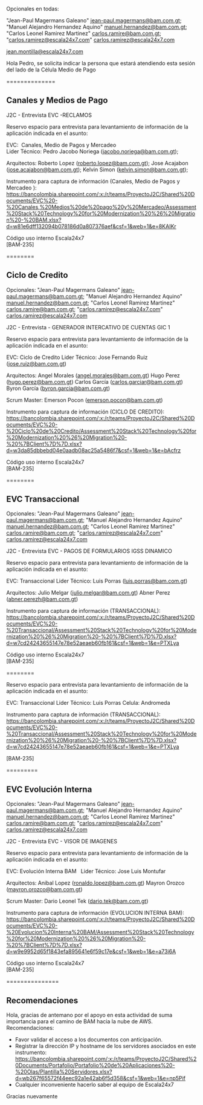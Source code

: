 

Opcionales en todas:

"Jean-Paul Magermans Galeano" <jean-paul.magermans@bam.com.gt>; "Manuel Alejandro Hernandez Aquino" <manuel.hernandez@bam.com.gt>; "Carlos Leonel Ramirez Martinez" <carlos.ramire@bam.com.gt>; "carlos.ramirez@escala24x7.com" <carlos.ramirez@escala24x7.com>


jean.montilla@escala24x7.com


Hola Pedro, se solicita indicar la persona que estará atendiendo esta sesión del lado de la Célula Medio de Pago

==============
## Canales y Medios de Pago


J2C - Entrevista EVC -RECLAMOS

Reservo espacio para entrevista para levantamiento de información de la aplicación indicada en el asunto:  
  
EVC:  Canales, Medio de Pagos y Mercadeo  
Lider Técnico: Pedro Jacobo Noriega  (jacobo.noriega@bam.com.gt);

Arquitectos: 
Roberto Lopez (roberto.lopez@bam.com.gt);
Jose Acajabon (jose.acajabon@bam.com.gt);
Kelvin Simon (kelvin.simon@bam.com.gt);
  
Instrumento para captura de información (Canales, Medio de Pagos y Mercadeo ):   
https://bancolombia.sharepoint.com/:x:/r/teams/ProyectoJ2C/Shared%20Documents/EVC%20-%20Canales,%20Medios%20de%20pago%20y%20Mercadeo/Assessment%20Stack%20Technology%20for%20Modernization%20%26%20Migration%20-%20BAM.xlsx?d=w81e6dff132094b078186d0a807376aef&csf=1&web=1&e=8KAIKr

Código uso interno Escala24x7  
[BAM-235]


========
## Ciclo de Credito


Opcionales:
"Jean-Paul Magermans Galeano" <jean-paul.magermans@bam.com.gt>; "Manuel Alejandro Hernandez Aquino" <manuel.hernandez@bam.com.gt>; "Carlos Leonel Ramirez Martinez" <carlos.ramire@bam.com.gt>; "carlos.ramirez@escala24x7.com" <carlos.ramirez@escala24x7.com>

J2C - Entrevista - GENERADOR INTERCATIVO DE CUENTAS GIC 1

Reservo espacio para entrevista para levantamiento de información de la aplicación indicada en el asunto:  

EVC: Ciclo de Credito
Lider Técnico: Jose Fernando Ruiz (jose.ruiz@bam.com.gt)

Arquitectos:
Angel Morales (angel.morales@bam.com.gt)
Hugo Perez (hugo.perez@bam.com.gt)
Carlos García (carlos.garciar@bam.com.gt)
Byron García (byron.garcia@bam.com.gt)

Scrum Master: 
Emerson Pocon (emerson.pocon@bam.com.gt)

Instrumento para captura de información (CICLO DE CREDITO):   
https://bancolombia.sharepoint.com/:x:/r/teams/ProyectoJ2C/Shared%20Documents/EVC%20-%20Ciclo%20de%20Credito/Assessment%20Stack%20Technology%20for%20Modernization%20%26%20Migration%20-%20%7BClient%7D%7D.xlsx?d=w3da85dbbebd04e0aadb08ac25a5486f7&csf=1&web=1&e=bAcfrz

Código uso interno Escala24x7  
[BAM-235]



========
## EVC Transaccional

Opcionales:
"Jean-Paul Magermans Galeano" <jean-paul.magermans@bam.com.gt>; "Manuel Alejandro Hernandez Aquino" <manuel.hernandez@bam.com.gt>; "Carlos Leonel Ramirez Martinez" <carlos.ramire@bam.com.gt>; "carlos.ramirez@escala24x7.com" <carlos.ramirez@escala24x7.com>


J2C - Entrevista EVC - PAGOS DE FORMULARIOS IGSS DINAMICO

Reservo espacio para entrevista para levantamiento de información de la aplicación indicada en el asunto:  

EVC: Transaccional
Lider Técnico: Luis Porras (luis.porras@bam.com.gt)

Arquitectos:
Julio Melgar (julio.melgar@bam.com.gt)
Abner Perez  (abner.perezh@bam.com.gt)


Instrumento para captura de información (TRANSACCIONAL):   
https://bancolombia.sharepoint.com/:x:/r/teams/ProyectoJ2C/Shared%20Documents/EVC%20-%20Transaccional/Assessment%20Stack%20Technology%20for%20Modernization%20%26%20Migration%20-%20%7BClient%7D%7D.xlsx?d=w7cd24243655147e78e52aeaeb60fb161&csf=1&web=1&e=PTXLya

Código uso interno Escala24x7  
[BAM-235]


========

Reservo espacio para entrevista para levantamiento de información de la aplicación indicada en el asunto:  

EVC: Transaccional
Lider Técnico: Luis Porras
Celula: Andromeda
  
Instrumento para captura de información (TRANSACCIONAL):   
https://bancolombia.sharepoint.com/:x:/r/teams/ProyectoJ2C/Shared%20Documents/EVC%20-%20Transaccional/Assessment%20Stack%20Technology%20for%20Modernization%20%26%20Migration%20-%20%7BClient%7D%7D.xlsx?d=w7cd24243655147e78e52aeaeb60fb161&csf=1&web=1&e=PTXLya


[BAM-235]


=========
## EVC Evolución Interna

Opcionales:
"Jean-Paul Magermans Galeano" <jean-paul.magermans@bam.com.gt>; "Manuel Alejandro Hernandez Aquino" <manuel.hernandez@bam.com.gt>; "Carlos Leonel Ramirez Martinez" <carlos.ramire@bam.com.gt>; "carlos.ramirez@escala24x7.com" <carlos.ramirez@escala24x7.com>

J2C - Entrevista EVC  - VISOR DE IMAGENES

Reservo espacio para entrevista para levantamiento de información de la aplicación indicada en el asunto:

EVC: Evolución Interna BAM  
Lider Técnico: Jose Luis Montufar

Arquitectos:
Anibal Lopez (ronaldo.lopez@bam.com.gt)
Mayron Orozco (mayron.orozco@bam.com.gt)

Scrum Master:
Dario Leonel Tek (dario.tek@bam.com.gt)

Instrumento para captura de información (EVOLUCION INTERNA BAM):
https://bancolombia.sharepoint.com/:x:/r/teams/ProyectoJ2C/Shared%20Documents/EVC%20-%20Evolucion%20Interna%20BAM/Assessment%20Stack%20Technology%20for%20Modernization%20%26%20Migration%20-%20%7BClient%7D%7D.xlsx?d=w9e9952d65f1843efa895641e6f59c17e&csf=1&web=1&e=a73i6A

Código uso interno Escala24x7  
[BAM-235]



===============


## Recomendaciones

Hola, gracias de antemano por el apoyo en esta actividad de suma importancia para el camino de BAM hacia la nube de AWS.
Recomendaciones:
- Favor validar el acceso a los documentos con anticipación.
- Registrar la dirección IP y hostname de los servidores asociados en este instrumento: https://bancolombia.sharepoint.com/:x:/r/teams/ProyectoJ2C/Shared%20Documents/Portafolio/Portafolio%20de%20Aplicaciones%20-%20Olas/Plantilla%20Servidores.xlsx?d=wb267f65572f44eec92a1e42ab6f5d358&csf=1&web=1&e=np5Pif
- Cualquier inconveniente hacerlo saber al equipo de Escala24x7

Gracias nuevamente
